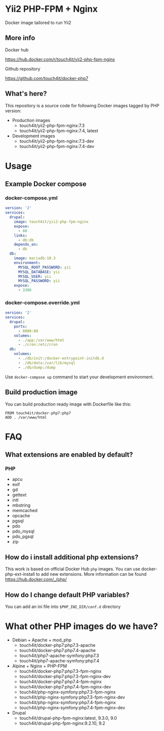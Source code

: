 # Yii2 PHP-FPM + Nginx

Docker image tailored to run Yii2

## More info

Docker hub

https://hub.docker.com/r/touch4it/yii2-php-fpm-nginx

Github repository

https://github.com/touch4it/docker-php7

## What's here?

This repository is a source code for following Docker images tagged by PHP version:

* Production images
  * touch4it/yii2-php-fpm-nginx:7.3
  * touch4it/yii2-php-fpm-nginx:7.4, latest
* Development images
  * touch4it/yii2-php-fpm-nginx:7.3-dev
  * touch4it/yii2-php-fpm-nginx:7.4-dev

# Usage

## Example Docker compose

### docker-compose.yml

```yaml
version: '2'
services:
  drupal:
    image: touch4it/yii2-php-fpm-nginx
    expose:
      - 80
    links:
      - db:db
    depends_on:
      - db
  db:
    image: mariadb:10.3
    environment:
      MYSQL_ROOT_PASSWORD: yii
      MYSQL_DATABASE: yii
      MYSQL_USER: yii
      MYSQL_PASSWORD: yii
    expose:
      - 3306
```

### docker-compose.override.yml

```yaml
version: '2'
services:
  drupal:
    ports:
      - 8080:80
    volumes:
      - ./app:/var/www/html
      - ./cron:/etc/cron
  db:
    volumes:
      - ./db/init:/docker-entrypoint-initdb.d
      - ./db/data:/var/lib/mysql
      - ./db/dump:/dump
```

Use ```docker-compose up``` command to start your development environment.

## Build production image

You can build production ready image with Dockerfile like this:

```
FROM touch4it/docker-php7:php7
ADD . /var/www/html
```

# FAQ

## What extensions are enabled by default?

### PHP

* apcu
* exif
* gd
* gettext
* intl
* mbstring
* memcached
* opcache
* pgsql
* pdo
* pdo_mysql
* pdo_pgsql
* zip

## How do i install additional php extensions?
This work is based on official Docker Hub `php` images. You can use docker-php-ext-install to add new extensions. More information can be found https://hub.docker.com/_/php/

## How do I change default PHP variables?
You can add an ini file into `$PHP_INI_DIR/conf.d` directory

# What other PHP images do we have?

* Debian + Apache + mod_php
  * touch4it/docker-php7:php7.3-apache
  * touch4it/docker-php7:php7.4-apache
  * touch4it/php7-apache-symfony:php7.3
  * touch4it/php7-apache-symfony:php7.4
* Alpine + Nginx + PHP-FPM
  * touch4it/docker-php7:php7.3-fpm-nginx
  * touch4it/docker-php7:php7.3-fpm-nginx-dev
  * touch4it/docker-php7:php7.4-fpm-nginx
  * touch4it/docker-php7:php7.4-fpm-nginx-dev
  * touch4it/php-nginx-symfony:php7.3-fpm-nginx
  * touch4it/php-nginx-symfony:php7.3-fpm-nginx-dev
  * touch4it/php-nginx-symfony:php7.4-fpm-nginx
  * touch4it/php-nginx-symfony:php7.4-fpm-nginx-dev
* Drupal
  * touch4it/drupal-php-fpm-nginx:latest, 9.3.0, 9.0
  * touch4it/drupal-php-fpm-nginx:9.2.10, 9.2
